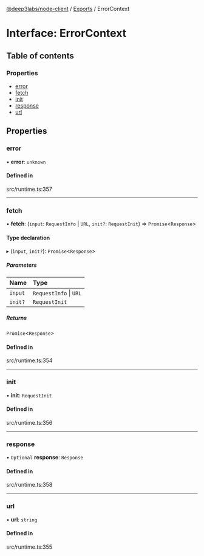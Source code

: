 [@deep3labs/node-client](../README.md) / [Exports](../modules.md) / ErrorContext

# Interface: ErrorContext

## Table of contents

### Properties

- [error](ErrorContext.md#error)
- [fetch](ErrorContext.md#fetch)
- [init](ErrorContext.md#init)
- [response](ErrorContext.md#response)
- [url](ErrorContext.md#url)

## Properties

### error

• **error**: `unknown`

#### Defined in

src/runtime.ts:357

___

### fetch

• **fetch**: (`input`: `RequestInfo` \| `URL`, `init?`: `RequestInit`) => `Promise`<`Response`\>

#### Type declaration

▸ (`input`, `init?`): `Promise`<`Response`\>

##### Parameters

| Name | Type |
| :------ | :------ |
| `input` | `RequestInfo` \| `URL` |
| `init?` | `RequestInit` |

##### Returns

`Promise`<`Response`\>

#### Defined in

src/runtime.ts:354

___

### init

• **init**: `RequestInit`

#### Defined in

src/runtime.ts:356

___

### response

• `Optional` **response**: `Response`

#### Defined in

src/runtime.ts:358

___

### url

• **url**: `string`

#### Defined in

src/runtime.ts:355
